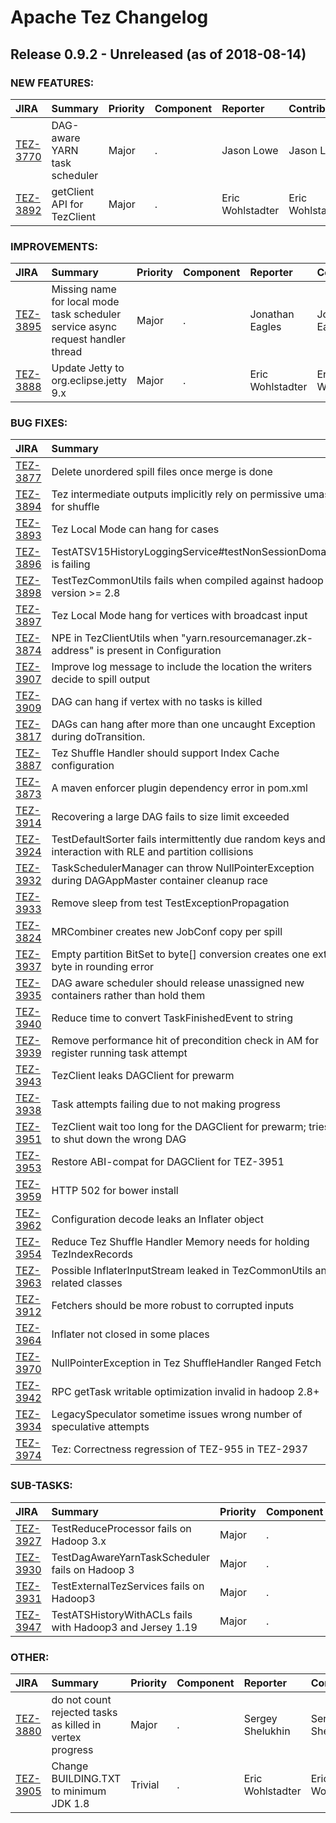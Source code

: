 
<!---
# Licensed to the Apache Software Foundation (ASF) under one
# or more contributor license agreements.  See the NOTICE file
# distributed with this work for additional information
# regarding copyright ownership.  The ASF licenses this file
# to you under the Apache License, Version 2.0 (the
# "License"); you may not use this file except in compliance
# with the License.  You may obtain a copy of the License at
#
#     http://www.apache.org/licenses/LICENSE-2.0
#
# Unless required by applicable law or agreed to in writing, software
# distributed under the License is distributed on an "AS IS" BASIS,
# WITHOUT WARRANTIES OR CONDITIONS OF ANY KIND, either express or implied.
# See the License for the specific language governing permissions and
# limitations under the License.
-->
# Apache Tez Changelog

## Release 0.9.2 - Unreleased (as of 2018-08-14)



### NEW FEATURES:

| JIRA | Summary | Priority | Component | Reporter | Contributor |
|:---- |:---- | :--- |:---- |:---- |:---- |
| [TEZ-3770](https://issues.apache.org/jira/browse/TEZ-3770) | DAG-aware YARN task scheduler |  Major | . | Jason Lowe | Jason Lowe |
| [TEZ-3892](https://issues.apache.org/jira/browse/TEZ-3892) | getClient API for TezClient |  Major | . | Eric Wohlstadter | Eric Wohlstadter |


### IMPROVEMENTS:

| JIRA | Summary | Priority | Component | Reporter | Contributor |
|:---- |:---- | :--- |:---- |:---- |:---- |
| [TEZ-3895](https://issues.apache.org/jira/browse/TEZ-3895) | Missing name for local mode task scheduler service async request handler thread |  Major | . | Jonathan Eagles | Jonathan Eagles |
| [TEZ-3888](https://issues.apache.org/jira/browse/TEZ-3888) | Update Jetty to org.eclipse.jetty 9.x |  Major | . | Eric Wohlstadter | Eric Wohlstadter |


### BUG FIXES:

| JIRA | Summary | Priority | Component | Reporter | Contributor |
|:---- |:---- | :--- |:---- |:---- |:---- |
| [TEZ-3877](https://issues.apache.org/jira/browse/TEZ-3877) | Delete unordered spill files once merge is done |  Major | . | Rohini Palaniswamy | Jason Lowe |
| [TEZ-3894](https://issues.apache.org/jira/browse/TEZ-3894) | Tez intermediate outputs implicitly rely on permissive umask for shuffle |  Major | . | Jason Lowe | Jason Lowe |
| [TEZ-3893](https://issues.apache.org/jira/browse/TEZ-3893) | Tez Local Mode can hang for cases |  Major | . | Jonathan Eagles | Jonathan Eagles |
| [TEZ-3896](https://issues.apache.org/jira/browse/TEZ-3896) | TestATSV15HistoryLoggingService#testNonSessionDomains is failing |  Major | . | Jason Lowe | Jason Lowe |
| [TEZ-3898](https://issues.apache.org/jira/browse/TEZ-3898) | TestTezCommonUtils fails when compiled against hadoop version \>= 2.8 |  Major | . | Jason Lowe | Jason Lowe |
| [TEZ-3897](https://issues.apache.org/jira/browse/TEZ-3897) | Tez Local Mode hang for vertices with broadcast input |  Major | . | Jonathan Eagles | Jonathan Eagles |
| [TEZ-3874](https://issues.apache.org/jira/browse/TEZ-3874) | NPE in TezClientUtils when "yarn.resourcemanager.zk-address" is present in Configuration |  Blocker | . | Eric Wohlstadter | Eric Wohlstadter |
| [TEZ-3907](https://issues.apache.org/jira/browse/TEZ-3907) | Improve log message to include the location the writers decide to spill output |  Major | . | Kuhu Shukla | Kuhu Shukla |
| [TEZ-3909](https://issues.apache.org/jira/browse/TEZ-3909) | DAG can hang if vertex with no tasks is killed |  Major | . | Jason Lowe | Jason Lowe |
| [TEZ-3817](https://issues.apache.org/jira/browse/TEZ-3817) | DAGs can hang after more than one uncaught Exception during doTransition. |  Major | . | Kuhu Shukla | Kuhu Shukla |
| [TEZ-3887](https://issues.apache.org/jira/browse/TEZ-3887) | Tez Shuffle Handler should support Index Cache configuration |  Major | . | Jonathan Eagles | Jonathan Eagles |
| [TEZ-3873](https://issues.apache.org/jira/browse/TEZ-3873) | A maven enforcer plugin dependency error in pom.xml |  Minor | . | Jinjiang Ling |  |
| [TEZ-3914](https://issues.apache.org/jira/browse/TEZ-3914) | Recovering a large DAG fails to size limit exceeded |  Major | . | Jonathan Eagles | Jonathan Eagles |
| [TEZ-3924](https://issues.apache.org/jira/browse/TEZ-3924) | TestDefaultSorter fails intermittently due random keys and interaction with RLE and partition collisions |  Major | . | Jonathan Eagles | Jonathan Eagles |
| [TEZ-3932](https://issues.apache.org/jira/browse/TEZ-3932) | TaskSchedulerManager can throw NullPointerException during DAGAppMaster container cleanup race |  Major | . | Valencia Edna Serrao | Jonathan Eagles |
| [TEZ-3933](https://issues.apache.org/jira/browse/TEZ-3933) | Remove sleep from test TestExceptionPropagation |  Major | . | Jonathan Eagles | Jonathan Eagles |
| [TEZ-3824](https://issues.apache.org/jira/browse/TEZ-3824) | MRCombiner creates new JobConf copy per spill |  Major | . | Jonathan Eagles | Jonathan Eagles |
| [TEZ-3937](https://issues.apache.org/jira/browse/TEZ-3937) | Empty partition BitSet to byte[] conversion creates one extra byte in rounding error |  Major | . | Jonathan Eagles | Jonathan Eagles |
| [TEZ-3935](https://issues.apache.org/jira/browse/TEZ-3935) | DAG aware scheduler should release unassigned new containers rather than hold them |  Major | . | Jason Lowe | Jason Lowe |
| [TEZ-3940](https://issues.apache.org/jira/browse/TEZ-3940) | Reduce time to convert TaskFinishedEvent to string |  Major | . | Jonathan Eagles | Jonathan Eagles |
| [TEZ-3939](https://issues.apache.org/jira/browse/TEZ-3939) | Remove performance hit of precondition check in AM for register running task attempt |  Major | . | Jonathan Eagles | Jonathan Eagles |
| [TEZ-3943](https://issues.apache.org/jira/browse/TEZ-3943) | TezClient leaks DAGClient for prewarm |  Major | . | Sergey Shelukhin | Sergey Shelukhin |
| [TEZ-3938](https://issues.apache.org/jira/browse/TEZ-3938) | Task attempts failing due to not making progress |  Major | . | Jonathan Eagles | Kuhu Shukla |
| [TEZ-3951](https://issues.apache.org/jira/browse/TEZ-3951) | TezClient wait too long for the DAGClient for prewarm; tries to shut down the wrong DAG |  Major | . | Sergey Shelukhin | Sergey Shelukhin |
| [TEZ-3953](https://issues.apache.org/jira/browse/TEZ-3953) | Restore ABI-compat for DAGClient for TEZ-3951 |  Major | . | Sergey Shelukhin | Sergey Shelukhin |
| [TEZ-3959](https://issues.apache.org/jira/browse/TEZ-3959) | HTTP 502 for bower install |  Blocker | UI | Eric Wohlstadter | Harish Jaiprakash |
| [TEZ-3962](https://issues.apache.org/jira/browse/TEZ-3962) | Configuration decode leaks an Inflater object |  Major | . | Gopal V | Eric Wohlstadter |
| [TEZ-3954](https://issues.apache.org/jira/browse/TEZ-3954) | Reduce Tez Shuffle Handler Memory needs for holding TezIndexRecords |  Major | . | Jonathan Eagles | Jonathan Eagles |
| [TEZ-3963](https://issues.apache.org/jira/browse/TEZ-3963) | Possible InflaterInputStream leaked in TezCommonUtils and related classes |  Major | . | Jaume M | Jaume M |
| [TEZ-3912](https://issues.apache.org/jira/browse/TEZ-3912) | Fetchers should be more robust to corrupted inputs |  Major | . | Jason Lowe | Kuhu Shukla |
| [TEZ-3964](https://issues.apache.org/jira/browse/TEZ-3964) | Inflater not closed in some places |  Major | . | Jaume M | Jaume M |
| [TEZ-3970](https://issues.apache.org/jira/browse/TEZ-3970) | NullPointerException in Tez ShuffleHandler Ranged Fetch |  Major | . | Jonathan Eagles | Jonathan Eagles |
| [TEZ-3942](https://issues.apache.org/jira/browse/TEZ-3942) | RPC getTask writable optimization invalid in hadoop 2.8+ |  Major | . | Jonathan Eagles | Nishant Dash |
| [TEZ-3934](https://issues.apache.org/jira/browse/TEZ-3934) | LegacySpeculator sometime issues wrong number of speculative attempts |  Major | . | Jonathan Eagles | Nishant Dash |
| [TEZ-3974](https://issues.apache.org/jira/browse/TEZ-3974) | Tez: Correctness regression of TEZ-955 in TEZ-2937 |  Critical | . | Gopal V | Jaume M |


### SUB-TASKS:

| JIRA | Summary | Priority | Component | Reporter | Contributor |
|:---- |:---- | :--- |:---- |:---- |:---- |
| [TEZ-3927](https://issues.apache.org/jira/browse/TEZ-3927) | TestReduceProcessor fails on Hadoop 3.x |  Major | . | Jonathan Eagles | Jonathan Eagles |
| [TEZ-3930](https://issues.apache.org/jira/browse/TEZ-3930) | TestDagAwareYarnTaskScheduler fails on Hadoop 3 |  Major | . | Jonathan Eagles | Jason Lowe |
| [TEZ-3931](https://issues.apache.org/jira/browse/TEZ-3931) | TestExternalTezServices fails on Hadoop3 |  Major | . | Jonathan Eagles | Jonathan Eagles |
| [TEZ-3947](https://issues.apache.org/jira/browse/TEZ-3947) | TestATSHistoryWithACLs fails with Hadoop3 and Jersey 1.19 |  Major | . | Eric Wohlstadter | Eric Wohlstadter |


### OTHER:

| JIRA | Summary | Priority | Component | Reporter | Contributor |
|:---- |:---- | :--- |:---- |:---- |:---- |
| [TEZ-3880](https://issues.apache.org/jira/browse/TEZ-3880) | do not count rejected tasks as killed in vertex progress |  Major | . | Sergey Shelukhin | Sergey Shelukhin |
| [TEZ-3905](https://issues.apache.org/jira/browse/TEZ-3905) | Change BUILDING.TXT to minimum JDK 1.8 |  Trivial | . | Eric Wohlstadter | Eric Wohlstadter |


